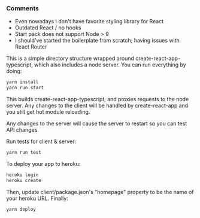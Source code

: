 ### Comments

* Even nowadays I don't have favorite styling library for React
* Outdated React / no hooks
* Start pack does not support Node > 9
* I should've started the boilerplate from scratch; having issues with 
React Router

This is a simple directory structure wrapped around create-react-app-typescript,
which also includes a node server. You can run everything by doing:

```sh
yarn install
yarn run start
```

This builds create-react-app-typescript, and proxies requests to the node server. Any changes
to the client will be handled by create-react-app and you still get hot module reloading.

Any changes to the server will cause the server to restart so you can test API changes.

Run tests for client & server:

```sh
yarn run test
```

To deploy your app to heroku:

```sh
heroku login
heroku create
```

Then, update client/package.json's "homepage" property to be the name of your heroku
URL. Finally:

```sh
yarn deploy
```
